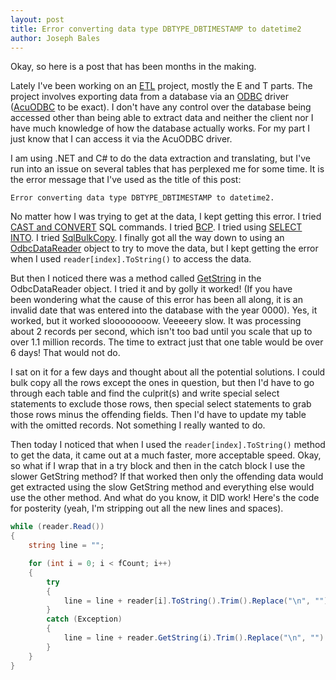 ```yaml
---
layout: post
title: Error converting data type DBTYPE_DBTIMESTAMP to datetime2
author: Joseph Bales
---
```

Okay, so here is a post that has been months in the making.

Lately I've been working on an <a href="https://en.wikipedia.org/wiki/Extract,_transform,_load" target="_blank">ETL</a> project, mostly the E and T parts. The project involves exporting data from a database via an <a href="https://en.wikipedia.org/wiki/Open_Database_Connectivity" target="_blank">ODBC</a> driver (<a href="http://supportline.microfocus.com/Documentation/AcucorpProducts/docs/v6_online_doc/acuodbc/acuodbct.htm" target="_blank">AcuODBC</a> to be exact). I don't have any control over the database being accessed other than being able to extract data and neither the client nor I have much knowledge of how the database actually works. For my part I just know that I can access it via the AcuODBC driver.

I am using .NET and C# to do the data extraction and translating, but I've run into an issue on several tables that has perplexed me for some time. It is the error message that I've used as the title of this post:

```Error converting data type DBTYPE_DBTIMESTAMP to datetime2.```

No matter how I was trying to get at the data, I kept getting this error. I tried <a href="https://msdn.microsoft.com/en-us/library/ms187928.aspx" target="_blank">CAST and CONVERT</a> SQL commands. I tried <a href="https://msdn.microsoft.com/en-us/library/ms162802.aspx" target="_blank">BCP</a>. I tried using <a href="https://msdn.microsoft.com/en-us/library/ms188029.aspx" target="_blank">SELECT INTO</a>. I tried <a href="https://msdn.microsoft.com/en-us/library/system.data.sqlclient.sqlbulkcopy(v=vs.110).aspx" target="_blank">SqlBulkCopy</a>. I finally got all the way down to using an <a href="https://msdn.microsoft.com/en-us/library/system.data.odbc.odbcdatareader(v=vs.110).aspx" target="_blank">OdbcDataReader</a> object to try to move the data, but I kept getting the error when I used `reader[index].ToString()` to access the data.

But then I noticed there was a method called <a href="https://msdn.microsoft.com/en-us/library/system.data.odbc.odbcdatareader.getstring(v=vs.110).aspx" target="_blank">GetString</a> in the OdbcDataReader object. I tried it and by golly it worked! (If you have been wondering what the cause of this error has been all along, it is an invalid date that was entered into the database with the year 0000). Yes, it worked, but it worked sloooooooow. Veeeeery slow. It was processing about 2 records per second, which isn't too bad until you scale that up to over 1.1 million records. The time to extract just that one table would be over 6 days! That would not do.

I sat on it for a few days and thought about all the potential solutions. I could bulk copy all the rows except the ones in question, but then I'd have to go through each table and find the culprit(s) and write special select statements to exclude those rows, then special select statements to grab those rows minus the offending fields. Then I'd have to update my table with the omitted records. Not something I really wanted to do.

Then today I noticed that when I used the `reader[index].ToString()` method to get the data, it came out at a much faster, more acceptable speed. Okay, so what if I wrap that in a try block and then in the catch block I use the slower GetString method? If that worked then only the offending data would get extracted using the slow GetString method and everything else would use the other method. And what do you know, it DID work! Here's the code for posterity (yeah, I'm stripping out all the new lines and spaces).

```csharp
while (reader.Read())
{
    string line = "";

    for (int i = 0; i < fCount; i++)
    {
        try
        {
            line = line + reader[i].ToString().Trim().Replace("\n", "").Replace("\r", " ") + "\t";
        }
        catch (Exception)
        {
            line = line + reader.GetString(i).Trim().Replace("\n", "").Replace("\r", " ") + "\t";
        }
    }
}
```
